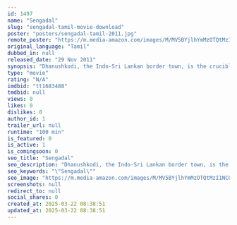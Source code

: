 ```yaml
---
id: 1497
name: "Sengadal"
slug: "sengadal-tamil-movie-download"
poster: "posters/sengadal-tamil-2011.jpg"
remote_poster: "https://m.media-amazon.com/images/M/MV5BYjlhYmMzOTQtMzI1NC00YWE0LThmN2YtNGI1MWE1ZjQxZmJmXkEyXkFqcGdeQXVyMTU0MzI1OTY@._V1_SX300.jpg"
original_language: "Tamil"
dubbed_in: null
released_date: "29 Nov 2011"
synopsis: "Dhanushkodi, the Indo-Sri Lankan border town, is the crucible wherein History is brewing this concoction of defeated lives and exhausted dreams. Manimekalai, the filmmaker, Soori, a half-wit Sri Lankan Tamil Refugee, Munusamy, the..."
type: "movie"
rating: "N/A"
imdbid: "tt1683488"
tmdbid: null
views: 0
likes: 0
dislikes: 0
author_id: 1
trailer_url: null
runtime: "100 min"
is_featured: 0
is_active: 1
is_comingsoon: 0
seo_title: "Sengadal"
seo_description: "Dhanushkodi, the Indo-Sri Lankan border town, is the crucible wherein History is brewing this concoction of defeated lives and exhausted dreams. Manimekalai, the filmmaker, Soori, a half-wit Sri Lankan Tamil Refugee, Munusamy, the..."
seo_keywords: "\"Sengadal\""
seo_image: "https://m.media-amazon.com/images/M/MV5BYjlhYmMzOTQtMzI1NC00YWE0LThmN2YtNGI1MWE1ZjQxZmJmXkEyXkFqcGdeQXVyMTU0MzI1OTY@._V1_SX300.jpg"
screenshots: null
redirect_to: null
social_shares: 0
created_at: 2025-03-22 08:38:51
updated_at: 2025-03-22 08:38:51
---
```


